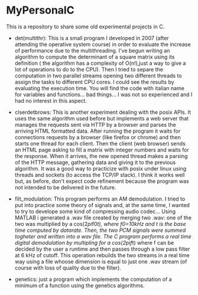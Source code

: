 MyPersonalC
=============

This is a repository to share some old experimental projects in C.



- det(multithr): This is a small program I developed in 2007 (after attending the operative system course) in order to evaluate the increase of performance due to the multithreading. I've begun writing an algorithm to compute the determinant of a square matrix using its definition ( the algorithm has a complexity of O(n!),just a way to give a lot of operations to do to the CPU). Then I tried to separe the computation in two parallel streams opening two different threads to assign the tasks to different CPU cores. I could see the results by evaluating the execution time. You will find the code with italian name for variables and functions... bad things... I was not so experienced and I had no interest in this aspect.

- clserdetbrows: This is another experiment dealing with the posix APIs. It uses the same algorithm used before but implements a web server that manages the requests sent via HTTP by a browser and parses the arriving HTML formatted data. After running the program it waits for connections requests by a browser (like firefox or chrome) and then starts one thread for each client. Then the client (web browser) sends an HTML page asking to fill a matrix with integer numbers and waits for the response. When it arrives, the new opened thread makes a parsing of the HTTP message, gathering data and giving it to the previous algorithm.
It was a good way to practicize with posix under linux using threads and sockets (to access the TCP/IP stack).
I think it works well but, as before, don't expect code refinement because the program was not intended to be delivered in the future.

- filt_modulation: This program performs an AM demodulation. I tried to put into practice some theory of signals and, at the same time, I wanted to try to develope some kind of compressing audio codec...
Using MATLAB i generated a .wav file created by merging two .wav: one of the two was multiplied by a cos(2*pi*f0*t), where f0=10kHz and t is the base time computed by datarate. Then, the two PCM signals were summed togheter and written into a wav file.
The C program performs a real time digital demodulation by multipling for a cos(2*pi*f*t) where f can be decided by the user a runtime and then passes through a low pass filter at 6 kHz of cutoff. This operation rebuilds the two streams in a real time way using a file whoose dimension is equal to just one .wav stream (of course with loss of quality due to the filter).

- genetics: just a program which implements the computation of a minimum of a function using the genetics algorithms.

